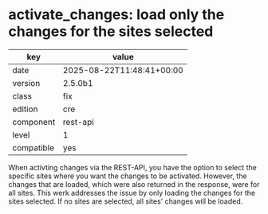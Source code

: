 [//]: # (werk v2)
# activate_changes: load only the changes for the sites selected

key        | value
---------- | ---
date       | 2025-08-22T11:48:41+00:00
version    | 2.5.0b1
class      | fix
edition    | cre
component  | rest-api
level      | 1
compatible | yes

When activting changes via the REST-API, you have the option to select
the specific sites where you want the changes to be activated. However,
the changes that are loaded, which were also returned in the response,
were for all sites.  This werk addresses the issue by only loading the
changes for the sites selected. If no sites are selected, all sites'
changes will be loaded.

